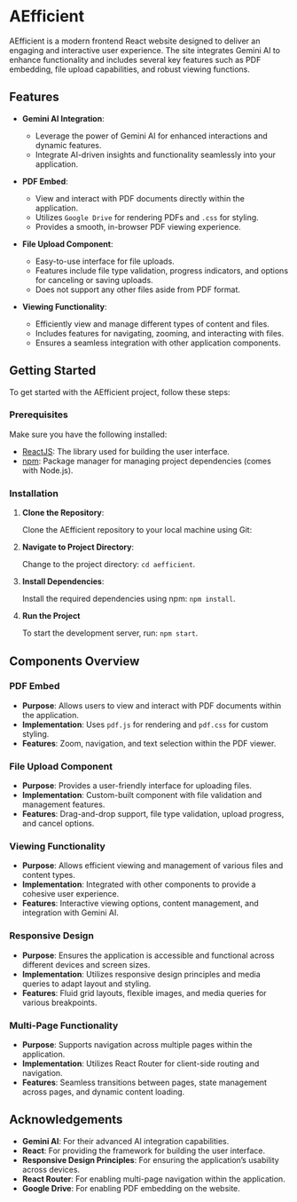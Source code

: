 # AEfficient

AEfficient is a modern frontend React website designed to deliver an engaging and interactive user experience. The site integrates Gemini AI to enhance functionality and includes several key features such as PDF embedding, file upload capabilities, and robust viewing functions.

## Features

- **Gemini AI Integration**: 
  - Leverage the power of Gemini AI for enhanced interactions and dynamic features.
  - Integrate AI-driven insights and functionality seamlessly into your application.

- **PDF Embed**:
  - View and interact with PDF documents directly within the application.
  - Utilizes `Google Drive` for rendering PDFs and `.css` for styling.
  - Provides a smooth, in-browser PDF viewing experience.

- **File Upload Component**:
  - Easy-to-use interface for file uploads.
  - Features include file type validation, progress indicators, and options for canceling or saving uploads.
  - Does not support any other files aside from PDF format.

- **Viewing Functionality**:
  - Efficiently view and manage different types of content and files.
  - Includes features for navigating, zooming, and interacting with files.
  - Ensures a seamless integration with other application components.

## Getting Started

To get started with the AEfficient project, follow these steps:

### Prerequisites

Make sure you have the following installed:

- [ReactJS](https://reactjs.org/): The library used for building the user interface.
- [npm](https://www.npmjs.com/): Package manager for managing project dependencies (comes with Node.js).

### Installation

1. **Clone the Repository**:

   Clone the AEfficient repository to your local machine using Git:

2. **Navigate to Project Directory**:

   Change to the project directory: `cd aefficient`.

3. **Install Dependencies**:

   Install the required dependencies using npm: `npm install`.

4. **Run the Project**

   To start the development server, run: `npm start`.

## Components Overview

### PDF Embed

- **Purpose**: Allows users to view and interact with PDF documents within the application.
- **Implementation**: Uses `pdf.js` for rendering and `pdf.css` for custom styling.
- **Features**: Zoom, navigation, and text selection within the PDF viewer.

### File Upload Component

- **Purpose**: Provides a user-friendly interface for uploading files.
- **Implementation**: Custom-built component with file validation and management features.
- **Features**: Drag-and-drop support, file type validation, upload progress, and cancel options.

### Viewing Functionality

- **Purpose**: Allows efficient viewing and management of various files and content types.
- **Implementation**: Integrated with other components to provide a cohesive user experience.
- **Features**: Interactive viewing options, content management, and integration with Gemini AI.

### Responsive Design

- **Purpose**: Ensures the application is accessible and functional across different devices and screen sizes.
- **Implementation**: Utilizes responsive design principles and media queries to adapt layout and styling.
- **Features**: Fluid grid layouts, flexible images, and media queries for various breakpoints.

### Multi-Page Functionality

- **Purpose**: Supports navigation across multiple pages within the application.
- **Implementation**: Utilizes React Router for client-side routing and navigation.
- **Features**: Seamless transitions between pages, state management across pages, and dynamic content loading.


## Acknowledgements

- **Gemini AI**: For their advanced AI integration capabilities.
- **React**: For providing the framework for building the user interface.
- **Responsive Design Principles**: For ensuring the application’s usability across devices.
- **React Router**: For enabling multi-page navigation within the application.
- **Google Drive**: For enabling PDF embedding on the website.

   
